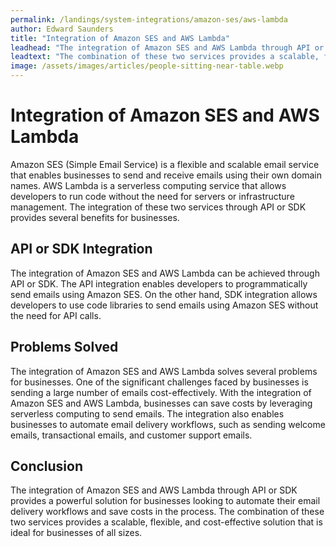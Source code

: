 ```yaml
---
permalink: /landings/system-integrations/amazon-ses/aws-lambda
author: Edward Saunders
title: "Integration of Amazon SES and AWS Lambda"
leadhead: "The integration of Amazon SES and AWS Lambda through API or SDK provides a powerful solution for businesses looking to automate their email delivery workflows and save costs in the process"
leadtext: "The combination of these two services provides a scalable, flexible, and cost-effective solution that is ideal for businesses of all sizes."
image: /assets/images/articles/people-sitting-near-table.webp
---
```

<div class="arttext">	<h1>Integration of Amazon SES and AWS Lambda</h1>
	<p>Amazon SES (Simple Email Service) is a flexible and scalable email service that enables businesses to send and receive emails using their own domain names. AWS Lambda is a serverless computing service that allows developers to run code without the need for servers or infrastructure management. The integration of these two services through API or SDK provides several benefits for businesses.</p>
	<h2>API or SDK Integration</h2>
	<p>The integration of Amazon SES and AWS Lambda can be achieved through API or SDK. The API integration enables developers to programmatically send emails using Amazon SES. On the other hand, SDK integration allows developers to use code libraries to send emails using Amazon SES without the need for API calls.</p>
	<h2>Problems Solved</h2>
	<p>The integration of Amazon SES and AWS Lambda solves several problems for businesses. One of the significant challenges faced by businesses is sending a large number of emails cost-effectively. With the integration of Amazon SES and AWS Lambda, businesses can save costs by leveraging serverless computing to send emails. The integration also enables businesses to automate email delivery workflows, such as sending welcome emails, transactional emails, and customer support emails.</p>
	<h2>Conclusion</h2>
	<p>The integration of Amazon SES and AWS Lambda through API or SDK provides a powerful solution for businesses looking to automate their email delivery workflows and save costs in the process. The combination of these two services provides a scalable, flexible, and cost-effective solution that is ideal for businesses of all sizes.</p>
</div>